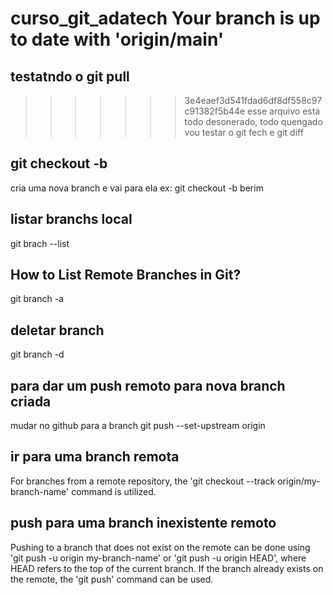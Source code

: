 # curso_git_adatech Your branch is up to date with 'origin/main'
## testatndo o git pull
>>>>>>> 3e4eaef3d541fdad6df8df558c97c91382f5b44e
esse arquivo esta todo desonerado, todo quengado
>>>>>>> vou testar o git fech e git diff
## git checkout -b <new-branch>
   cria uma nova branch e vai para ela ex: git checkout -b berim
## listar branchs local
   git brach --list
## How to List Remote Branches in Git?
   git branch -a
## deletar branch
   git branch -d
## para dar um push remoto para nova branch criada
   mudar no github para a branch
   git push --set-upstream origin <branch>
## ir para uma branch remota   
   For branches from a remote repository, the 'git checkout --track origin/my-branch-name' command is utilized.
## push para uma branch inexistente remoto
Pushing to a branch that does not exist on the remote can be done using 'git push -u origin my-branch-name' or 'git push -u origin HEAD', where HEAD refers to the top of the current branch. If the branch already exists on the remote, the 'git push' command can be used.   
